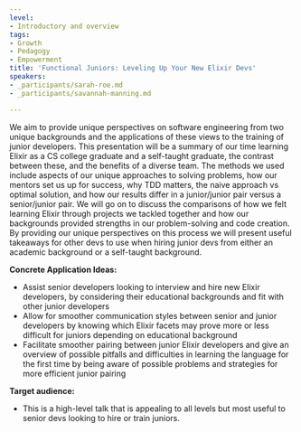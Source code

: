 ```yaml
---
level:
- Introductory and overview
tags:
- Growth
- Pedagogy
- Empowerment
title: 'Functional Juniors: Leveling Up Your New Elixir Devs'
speakers:
- _participants/sarah-roe.md
- _participants/savannah-manning.md

---
```

We aim to provide unique perspectives on software engineering from two unique backgrounds and the applications of these views to the training of junior developers. This presentation will be a summary of our time learning Elixir as a CS college graduate and a self-taught graduate, the contrast between these, and the benefits of a diverse team.
The methods we used include aspects of our unique approaches to solving problems, how our mentors set us up for success, why TDD matters, the naive approach vs optimal solution, and how our results differ in a junior/junior pair versus a senior/junior pair. We will go on to discuss the comparisons of how we felt learning Elixir through projects we tackled together and how our backgrounds provided strengths in our problem-solving and code creation. By providing our unique perspectives on this process we will present useful takeaways for other devs to use when hiring junior devs from either an academic background or a self-taught background.

**Concrete Application Ideas:**

* Assist senior developers looking to interview and hire new Elixir developers, by considering their educational backgrounds and fit with other junior developers
* Allow for smoother communication styles between senior and junior developers by knowing which Elixir facets may prove more or less difficult for juniors depending on educational background
* Facilitate smoother pairing between junior Elixir developers and give an overview of possible pitfalls and difficulties in learning the language for the first time by being aware of possible problems and strategies for more efficient junior pairing


**Target audience:**
* This is a high-level talk that is appealing to all levels but most useful to senior devs looking to hire or train juniors.